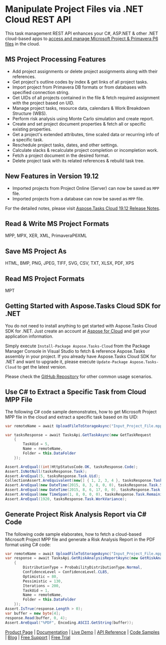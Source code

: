 # Manipulate Project Files via .NET Cloud REST API

This task management REST API enhances your C#, ASP.NET & other .NET cloud-based apps to [access and manage Microsoft Project & Primavera P6 files](https://products.aspose.cloud/tasks/net) in the cloud.

## MS Project Processing Features

- Add project assignments or delete project assignments along with their references.
- Get project's outline codes by index & get links of all project tasks.
- Import project from Primavera DB formats or from databases with specified connection string.
- Get UIDs of all projects contained in the file & fetch required assignment with the project based on UID.
- Manage project tasks, resource data, calendars & Work Breakdown Structure (WBS).
- Perform risk analysis using Monte Carlo simulation and create report.
- Create and set project document properties & fetch all or specific existing properties.
- Get a project's extended attributes, time scaled data or recurring info of a specific task.
- Reschedule project tasks, dates, and other settings.
- Calculate slacks & recalculate project completion or incompletion work.
- Fetch a project document in the desired format.
- Delete project task with its related references & rebuild task tree.

## New Features in Version 19.12

- Imported projects from Project Online (Server) can now be saved as `MPP` file.
- Imported projects from a database can now be saved as `MPP` file.

For the detailed notes, please visit [Aspose.Tasks Cloud 19.12 Release Notes](https://docs.aspose.cloud/display/taskscloud/Aspose.Tasks+Cloud+19.12+Release+Notes).

## Read & Write MS Project Formats

MPP, MPX, XER, XML, PrimaveraP6XML

## Save MS Project As

HTML, BMP, PNG, JPEG, TIFF, SVG, CSV, TXT, XLSX, PDF, XPS

## Read MS Project Formats

MPT

## Getting Started with Aspose.Tasks Cloud SDK for .NET

You do not need to install anything to get started with Aspose.Tasks Cloud SDK for .NET. Just create an account at [Aspose for Cloud](https://dashboard.aspose.cloud/#/apps) and get your application information.

Simply execute `Install-Package Aspose.Tasks-Cloud` from the Package Manager Console in Visual Studio to fetch & reference Aspose.Tasks assembly in your project. If you already have Aspose.Tasks Cloud SDK for .NET and want to upgrade it, please execute `Update-Package Aspose.Tasks-Cloud` to get the latest version.

Please check the [GitHub Repository](https://github.com/aspose-tasks-cloud/aspose-tasks-cloud-dotnet) for other common usage scenarios.

## Use C# to Extract a Specific Task from Cloud MPP File

The following C# code sample demonstrates, how to get Microsoft Project MPP file in the cloud and extract a specific task based on its UID:

```csharp
var remoteName = await UploadFileToStorageAsync("Input_Project_File.mpp");

var tasksResponse = await TasksApi.GetTaskAsync(new GetTaskRequest
    {
        TaskUid = 5,
        Name = remoteName,
        Folder = this.DataFolder
    });

Assert.AreEqual((int)HttpStatusCode.OK, tasksResponse.Code);
Assert.IsNotNull(tasksResponse.Task);
Assert.AreEqual(5, tasksResponse.Task.Uid);
CollectionAssert.AreEquivalent(new[] { 1, 2, 3, 4 }, tasksResponse.Task.SubtasksUids);
Assert.AreEqual(new DateTime(2015, 8, 3, 8, 0, 0), tasksResponse.Task.Start);
Assert.AreEqual(new DateTime(2015, 8, 6, 17, 0, 0), tasksResponse.Task.Finish);
Assert.AreEqual(new TimeSpan(1, 8, 0, 0, 0), tasksResponse.Task.RemainingWork);
Assert.AreEqual(1920, tasksResponse.Task.WorkVariance);
```

## Generate Project Risk Analysis Report via C# Code

The following code sample elaborates, how to fetch a cloud-based Microsoft Project MPP file and generate a Risk Analysis Report in the PDF format using C# code:

```csharp
var remoteName = await UploadFileToStorageAsync("Input_Project_File.mpp");
var response = await TasksApi.GetRiskAnalysisReportAsync(new GetRiskAnalysisReportRequest()
    {
        DistributionType = ProbabilityDistributionType.Normal,
        ConfidenceLevel = ConfidenceLevel.CL85,
        Optimistic = 80,
        Pessimistic = 130,
        Iterations = 200,
        TaskUid = 1,
        Name = remoteName,
        Folder = this.DataFolder
    });
Assert.IsTrue(response.Length > 0);
var buffer = new byte[4];
response.Read(buffer, 0, 4);
Assert.AreEqual("%PDF", Encoding.ASCII.GetString(buffer));
```

[Product Page](https://products.aspose.cloud/tasks/net) | [Documentation](https://docs.aspose.cloud/display/taskscloud/Home) | [Live Demo](https://products.aspose.app/tasks/family) | [API Reference](https://apireference.aspose.cloud/tasks/) | [Code Samples](https://github.com/aspose-tasks-cloud/aspose-tasks-cloud-dotnet) | [Blog](https://blog.aspose.cloud/category/tasks/) | [Free Support](https://forum.aspose.cloud/c/tasks) | [Free Trial](https://dashboard.aspose.cloud/#/apps)
